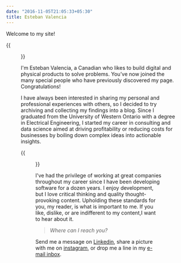 ```yaml
---
date: "2016-11-05T21:05:33+05:30"
title: Esteban Valencia
---
```


Welcome to my site! 

{{<figure src = "https://media.giphy.com/media/OJqimXwqG7CQE/giphy.gif" height = "300px">}}

I'm Esteban Valencia, a Canadian who likes to build digital and physical products to solve problems.  You’ve now joined the many special people who have previously discovered my page. Congratulations! 

I have always been interested in sharing my personal and professional experiences with others, so I decided to try archiving and collecting my findings into a blog.  Since I graduated from the University of Western Ontario with a degree in Electrical Engineering, I started my career in consulting and data science aimed at driving profitability or reducing costs for businesses by boiling down complex ideas into actionable insights. 


{{<figure src = "/me/tux.gif" class = 'img' height = "300px" title = "Napoloen Bonaparte, Nipsey Hussel; Two greats I share a birthday with">}}  

I've had the privilege of working at great companies throughout my career since I have been developing software for a dozen years.  I enjoy development, but I love critical thinking and quality thought-provoking content.  Upholding these standards for you, my reader, is what is important to me.  If you like, dislike, or are indifferent to my content,I want to hear about it.  
<!--
This page serves as my [collection](/collection) of works where I share my experience in articles and tutorials. I write about [music](/tags/music),[geography](/tags/geography), or[nutrition](/tags/nutrition) for fun and share my expertise in developing software. I also geek out over computer science topics, command line tools, and good programming practices.  -->  
  
>  
>  *Where can I reach you?*  
  
Send me a message on [Linkedin](//www.linkedin.com/in/valest/), share a picture with me on [instagram](//www.instagram.com/esty.jpeg), or drop me a line in my [e-mail inbox](mailto:ev@evadvisory.ca?subject=estebanvalencia.com%20Contact).  
 
 